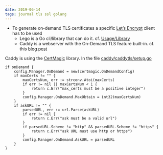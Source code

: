 ```yaml
---
date: 2019-06-14
tags: journal tls ssl golang
---
```



* To generate on-demand TLS certificates a specific [Let’s Encrypt](https://letsencrypt.org/docs/client-options/) client has to be used
   * Lego is a Go cli/library that can do it. cf. [Usage/Library](https://go-acme.github.io/lego/usage/library/)
   * Caddy is a webserver with the On-Demand TLS feature built-in. cf. this [blog post](https://caddyserver.com/blog/caddy-0_10_11-released)

Caddy is using the [CertMagic](https://github.com/mholt/certmagic) library. In the file  [caddy/caddytls/setup.go](https://github.com/mholt/caddy/blob/c32a0f5f712f0dee7b473946fcee65e826501e56/caddytls/setup.go#L306-L325)

```golang
if onDemand {
	config.Manager.OnDemand = new(certmagic.OnDemandConfig)
	if maxCerts != "" {
		maxCertsNum, err := strconv.Atoi(maxCerts)
		if err != nil || maxCertsNum < 1 {
			return c.Err("max_certs must be a positive integer")
		}
		config.Manager.OnDemand.MaxObtain = int32(maxCertsNum)
	}
	if askURL != "" {
		parsedURL, err := url.Parse(askURL)
		if err != nil {
			return c.Err("ask must be a valid url")
		}
		if parsedURL.Scheme != "http" && parsedURL.Scheme != "https" {
			return c.Err("ask URL must use http or https")
		}
		config.Manager.OnDemand.AskURL = parsedURL
	}
}
```